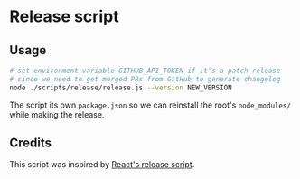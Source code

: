 # Release script

## Usage

```sh
# set environment variable GITHUB_API_TOKEN if it's a patch release
# since we need to get merged PRs from GitHub to generate changelog
node ./scripts/release/release.js --version NEW_VERSION
```

The script its own `package.json` so we can reinstall the root's `node_modules/` while making the release.

## Credits

This script was inspired by [React's release script](https://github.com/facebook/react/tree/001f9ef/scripts/release).
